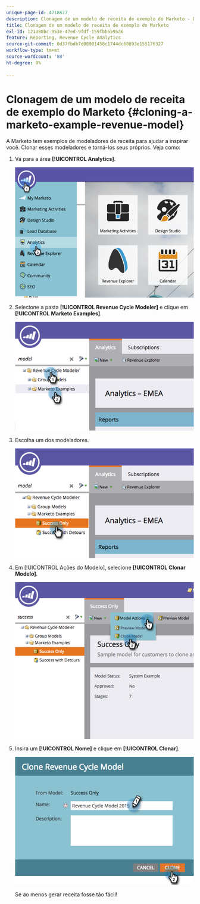 ```yaml
---
unique-page-id: 4718677
description: Clonagem de um modelo de receita de exemplo do Marketo - Documentação do Marketo - Documentação do produto
title: Clonagem de um modelo de receita de exemplo do Marketo
exl-id: 121a80bc-953e-47ed-9fdf-159fbb5595a6
feature: Reporting, Revenue Cycle Analytics
source-git-commit: 0d37fbdb7d08901458c1744dc68893e155176327
workflow-type: tm+mt
source-wordcount: '80'
ht-degree: 0%

---
```


# Clonagem de um modelo de receita de exemplo do Marketo {#cloning-a-marketo-example-revenue-model}

A Marketo tem exemplos de modeladores de receita para ajudar a inspirar você. Clonar esses modeladores e torná-los seus próprios. Veja como:

1. Vá para a área **[!UICONTROL Analytics]**.

   ![](assets/image2015-4-27-17-3a37-3a30.png)

1. Selecione a pasta **[!UICONTROL Revenue Cycle Modeler]** e clique em **[!UICONTROL Marketo Examples]**.

   ![](assets/image2015-4-27-17-3a11-3a39.png)

1. Escolha um dos modeladores.

   ![](assets/image2015-4-27-17-3a33-3a11.png)

1. Em [!UICONTROL Ações do Modelo], selecione **[!UICONTROL Clonar Modelo]**.

   ![](assets/image2015-4-27-17-3a18-3a29.png)

1. Insira um **[!UICONTROL Nome]** e clique em **[!UICONTROL Clonar]**.

   ![](assets/image2015-4-27-17-3a20-3a22.png)

   Se ao menos gerar receita fosse tão fácil!
